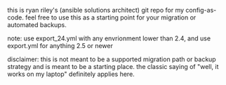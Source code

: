 this is ryan riley's (ansible solutions architect) git repo for my config-as-code. feel free to use this as a starting point for your migration or automated backups.

note: use export_24.yml with any envrionment lower than 2.4, and use export.yml for anything 2.5 or newer

disclaimer: this is not meant to be a supported migration path or backup strategy and is meant to be a starting place. the classic saying of "well, it works on my laptop" definitely applies here. 
